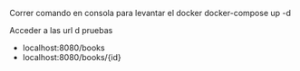 Correr comando en consola para levantar el docker 
  docker-compose up -d

Acceder a las url d pruebas
- localhost:8080/books
- localhost:8080/books/{id}



